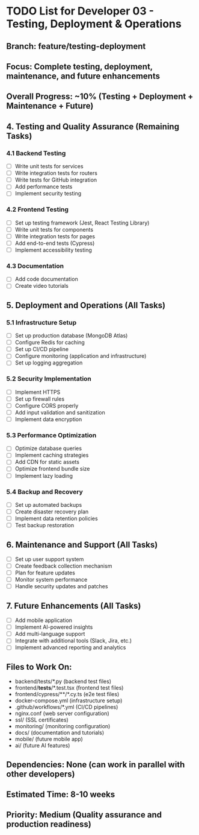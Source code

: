 # TODO List for Developer 03 - Testing, Deployment & Operations
## Branch: feature/testing-deployment
## Focus: Complete testing, deployment, maintenance, and future enhancements

## Overall Progress: ~10% (Testing + Deployment + Maintenance + Future)

## 4. Testing and Quality Assurance (Remaining Tasks)

### 4.1 Backend Testing
- [ ] Write unit tests for services
- [ ] Write integration tests for routers
- [ ] Write tests for GitHub integration
- [ ] Add performance tests
- [ ] Implement security testing

### 4.2 Frontend Testing
- [ ] Set up testing framework (Jest, React Testing Library)
- [ ] Write unit tests for components
- [ ] Write integration tests for pages
- [ ] Add end-to-end tests (Cypress)
- [ ] Implement accessibility testing

### 4.3 Documentation
- [ ] Add code documentation
- [ ] Create video tutorials

## 5. Deployment and Operations (All Tasks)

### 5.1 Infrastructure Setup
- [ ] Set up production database (MongoDB Atlas)
- [ ] Configure Redis for caching
- [ ] Set up CI/CD pipeline
- [ ] Configure monitoring (application and infrastructure)
- [ ] Set up logging aggregation

### 5.2 Security Implementation
- [ ] Implement HTTPS
- [ ] Set up firewall rules
- [ ] Configure CORS properly
- [ ] Add input validation and sanitization
- [ ] Implement data encryption

### 5.3 Performance Optimization
- [ ] Optimize database queries
- [ ] Implement caching strategies
- [ ] Add CDN for static assets
- [ ] Optimize frontend bundle size
- [ ] Implement lazy loading

### 5.4 Backup and Recovery
- [ ] Set up automated backups
- [ ] Create disaster recovery plan
- [ ] Implement data retention policies
- [ ] Test backup restoration

## 6. Maintenance and Support (All Tasks)
- [ ] Set up user support system
- [ ] Create feedback collection mechanism
- [ ] Plan for feature updates
- [ ] Monitor system performance
- [ ] Handle security updates and patches

## 7. Future Enhancements (All Tasks)
- [ ] Add mobile application
- [ ] Implement AI-powered insights
- [ ] Add multi-language support
- [ ] Integrate with additional tools (Slack, Jira, etc.)
- [ ] Implement advanced reporting and analytics

## Files to Work On:
- backend/tests/*.py (backend test files)
- frontend/__tests__/*.test.tsx (frontend test files)
- frontend/cypress/**/*.cy.ts (e2e test files)
- docker-compose.yml (infrastructure setup)
- .github/workflows/*.yml (CI/CD pipelines)
- nginx.conf (web server configuration)
- ssl/ (SSL certificates)
- monitoring/ (monitoring configuration)
- docs/ (documentation and tutorials)
- mobile/ (future mobile app)
- ai/ (future AI features)

## Dependencies: None (can work in parallel with other developers)
## Estimated Time: 8-10 weeks
## Priority: Medium (Quality assurance and production readiness)
